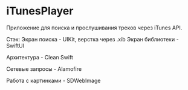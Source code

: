 # iTunesPlayer
Приложение для поиска и прослушивания треков через iTunes API.

Стэк: 
Экран поиска - UIKit, верстка через .xib 
Экран библиотеки - SwiftUI 

Архитектура - Clean Swift 

Сетевые запросы - Alamofire 

Работа с картинками - SDWebImage
